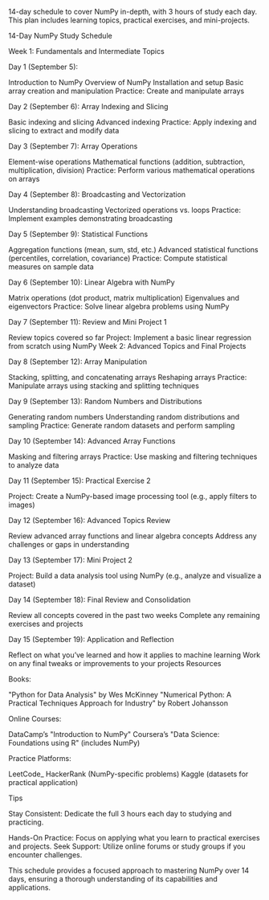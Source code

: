 14-day schedule to cover NumPy in-depth, with 3 hours of study each day. This plan includes learning topics, practical exercises, and mini-projects.

14-Day NumPy Study Schedule

Week 1: Fundamentals and Intermediate Topics

Day 1 (September 5): 

Introduction to NumPy
Overview of NumPy
Installation and setup
Basic array creation and manipulation
Practice: Create and manipulate arrays

Day 2 (September 6): Array Indexing and Slicing

Basic indexing and slicing
Advanced indexing
Practice: Apply indexing and slicing to extract and modify data

Day 3 (September 7): Array Operations

Element-wise operations
Mathematical functions (addition, subtraction, multiplication, division)
Practice: Perform various mathematical operations on arrays

Day 4 (September 8): Broadcasting and Vectorization

Understanding broadcasting
Vectorized operations vs. loops
Practice: Implement examples demonstrating broadcasting

Day 5 (September 9): Statistical Functions

Aggregation functions (mean, sum, std, etc.)
Advanced statistical functions (percentiles, correlation, covariance)
Practice: Compute statistical measures on sample data

Day 6 (September 10): Linear Algebra with NumPy

Matrix operations (dot product, matrix multiplication)
Eigenvalues and eigenvectors
Practice: Solve linear algebra problems using NumPy

Day 7 (September 11): Review and Mini Project 1

Review topics covered so far
Project: Implement a basic linear regression from scratch using NumPy
Week 2: Advanced Topics and Final Projects

Day 8 (September 12): Array Manipulation

Stacking, splitting, and concatenating arrays
Reshaping arrays
Practice: Manipulate arrays using stacking and splitting techniques

Day 9 (September 13): Random Numbers and Distributions

Generating random numbers
Understanding random distributions and sampling
Practice: Generate random datasets and perform sampling

Day 10 (September 14): Advanced Array Functions

Masking and filtering arrays
Practice: Use masking and filtering techniques to analyze data

Day 11 (September 15): Practical Exercise 2

Project: Create a NumPy-based image processing tool (e.g., apply filters to images)

Day 12 (September 16): Advanced Topics Review

Review advanced array functions and linear algebra concepts
Address any challenges or gaps in understanding

Day 13 (September 17): Mini Project 2

Project: Build a data analysis tool using NumPy (e.g., analyze and visualize a dataset)

Day 14 (September 18): Final Review and Consolidation

Review all concepts covered in the past two weeks
Complete any remaining exercises and projects

Day 15 (September 19): Application and Reflection

Reflect on what you’ve learned and how it applies to machine learning
Work on any final tweaks or improvements to your projects
Resources

Books:

"Python for Data Analysis" by Wes McKinney
"Numerical Python: A Practical Techniques Approach for Industry" by Robert Johansson

Online Courses:

DataCamp’s "Introduction to NumPy"
Coursera’s "Data Science: Foundations using R" (includes NumPy)

Practice Platforms:

LeetCode_
HackerRank (NumPy-specific problems)
Kaggle (datasets for practical application)

Tips

Stay Consistent: Dedicate the full 3 hours each day to studying and practicing.

Hands-On Practice: Focus on applying what you learn to practical exercises and projects.
Seek Support: Utilize online forums or study groups if you encounter challenges.

This schedule provides a focused approach to mastering NumPy over 14 days, ensuring a thorough understanding of its capabilities and applications.